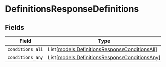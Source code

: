 # DefinitionsResponseDefinitions


## Fields

| Field                                                                                          | Type                                                                                           | Required                                                                                       | Description                                                                                    |
| ---------------------------------------------------------------------------------------------- | ---------------------------------------------------------------------------------------------- | ---------------------------------------------------------------------------------------------- | ---------------------------------------------------------------------------------------------- |
| `conditions_all`                                                                               | List[[models.DefinitionsResponseConditionsAll](../models/definitionsresponseconditionsall.md)] | :heavy_minus_sign:                                                                             | N/A                                                                                            |
| `conditions_any`                                                                               | List[[models.DefinitionsResponseConditionsAny](../models/definitionsresponseconditionsany.md)] | :heavy_minus_sign:                                                                             | N/A                                                                                            |